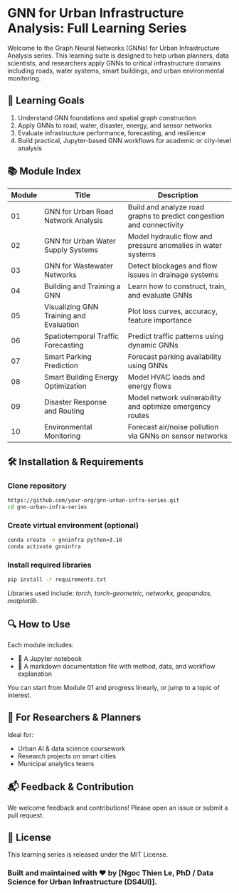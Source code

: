 # GNN for Urban Infrastructure Analysis: Full Learning Series

Welcome to the Graph Neural Networks (GNNs) for Urban Infrastructure Analysis series. This learning suite is designed to help urban planners, data scientists, and researchers apply GNNs to critical infrastructure domains including roads, water systems, smart buildings, and urban environmental monitoring.

## 🎯 Learning Goals
1. Understand GNN foundations and spatial graph construction
2. Apply GNNs to road, water, disaster, energy, and sensor networks
3. Evaluate infrastructure performance, forecasting, and resilience
4. Build practical, Jupyter-based GNN workflows for academic or city-level analysis

## 📚 Module Index
 Module      | Title       | Description|
| ----------- | ----------- |------------|
|01| GNN for Urban Road Network Analysis |Build and analyze road graphs to predict congestion and connectivity
|02|GNN for Urban Water Supply Systems|Model hydraulic flow and pressure anomalies in water systems
|03|GNN for Wastewater Networks|Detect blockages and flow issues in drainage systems
|04|Building and Training a GNN|Learn how to construct, train, and evaluate GNNs
|05|Visualizing GNN Training and Evaluation|Plot loss curves, accuracy, feature importance
|06|Spatiotemporal Traffic Forecasting|Predict traffic patterns using dynamic GNNs
|07|Smart Parking Prediction|Forecast parking availability using GNNs
|08|Smart Building Energy Optimization|Model HVAC loads and energy flows
|09|Disaster Response and Routing|Model network vulnerability and optimize emergency routes
|10|Environmental Monitoring|Forecast air/noise pollution via GNNs on sensor networks

## 🛠 Installation & Requirements

### Clone repository
```bash
https://github.com/your-org/gnn-urban-infra-series.git
cd gnn-urban-infra-series
```

### Create virtual environment (optional)
```bash
conda create -n gnninfra python=3.10
conda activate gnninfra
```

### Install required libraries
```bash
pip install -r requirements.txt
```
Libraries used include: *torch, torch-geometric, networkx, geopandas, matplotlib*.
## 🔍 How to Use
Each module includes:
- 📓 A Jupyter notebook
- 📄 A markdown documentation file with method, data, and workflow explanation

You can start from Module 01 and progress linearly, or jump to a topic of interest.
## 🧠 For Researchers & Planners
Ideal for:
- Urban AI & data science coursework
- Research projects on smart cities
- Municipal analytics teams
## 📬 Feedback & Contribution
We welcome feedback and contributions! Please open an issue or submit a pull request.
## 📜 License
This learning series is released under the MIT License.

### Built and maintained with ❤️ by [Ngoc Thien Le, PhD / Data Science for Urban Infrastructure (DS4UI)].